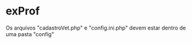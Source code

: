 # exProf

Os arquivos "cadastroVet.php" e "config.ini.php" devem estar dentro de uma pasta "config"
